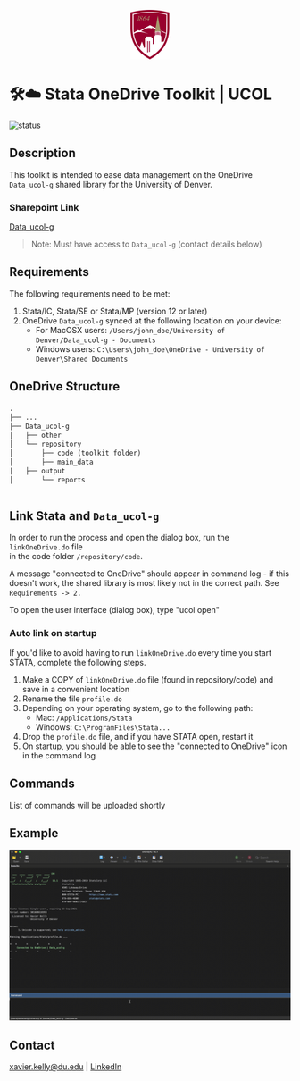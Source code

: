 
<p align="center"><img src="docs/university-of-denver-shield.svg" width="70"/></p>

# 🛠☁️ Stata OneDrive Toolkit | UCOL
![status](https://img.shields.io/badge/status-in__progress-orange)

## Description

This toolkit is intended to ease data management on the OneDrive ```Data_ucol-g``` shared library for the University of Denver.

### Sharepoint Link
[Data_ucol-g](https://denveru.sharepoint.com/sites/Data_ucol-g)
> Note: Must have access to ```Data_ucol-g``` (contact details below)

## Requirements

The following requirements need to be met:	<br />
1. Stata/IC, Stata/SE or Stata/MP (version 12 or later)	<br />
2. OneDrive ```Data_ucol-g``` synced at the following location on your device:
   - For MacOSX users: ```/Users/john_doe/University of Denver/Data_ucol-g - Documents```
   - Windows users: ```C:\Users\john_doe\OneDrive - University of Denver\Shared Documents```

## OneDrive Structure

```
.
├── ...					
├── Data_ucol-g					
│   ├── other            			
│   └── repository				           
│   	├── code (toolkit folder) 	       
│   	├── main_data				
|	├── output				
│   	└── reports				
	
```

## Link Stata and ```Data_ucol-g```

In order to run the process and open the dialog box, run the ```linkOneDrive.do``` file  
in the code folder ```/repository/code```.

A message "connected to OneDrive" should appear in
command log - if this doesn't work, the shared library is most likely not in the correct
path. See ```Requirements -> 2.``` 

To open the user interface (dialog box), type "ucol open"

### Auto link on startup

If you'd like to avoid having to run ```linkOneDrive.do``` every time you start STATA, complete
the following steps.
1. Make a COPY of ```linkOneDrive.do``` file (found in repository/code) and save in a convenient location
2. Rename the file ```profile.do```
3. Depending on your operating system, go to the following path:
   - Mac: ```/Applications/Stata``` <br />
   - Windows: ```C:\ProgramFiles\Stata...``` 
4. Drop the ```profile.do``` file, and if you have STATA open, restart it
5. On startup, you should be able to see the "connected to OneDrive" icon in the command log

## Commands
List of commands will be uploaded shortly

## Example
![gif1](docs/readme_gif1.gif)

## Contact
xavier.kelly@du.edu | [LinkedIn](https://www.linkedin.com/in/xavierpkelly/)
